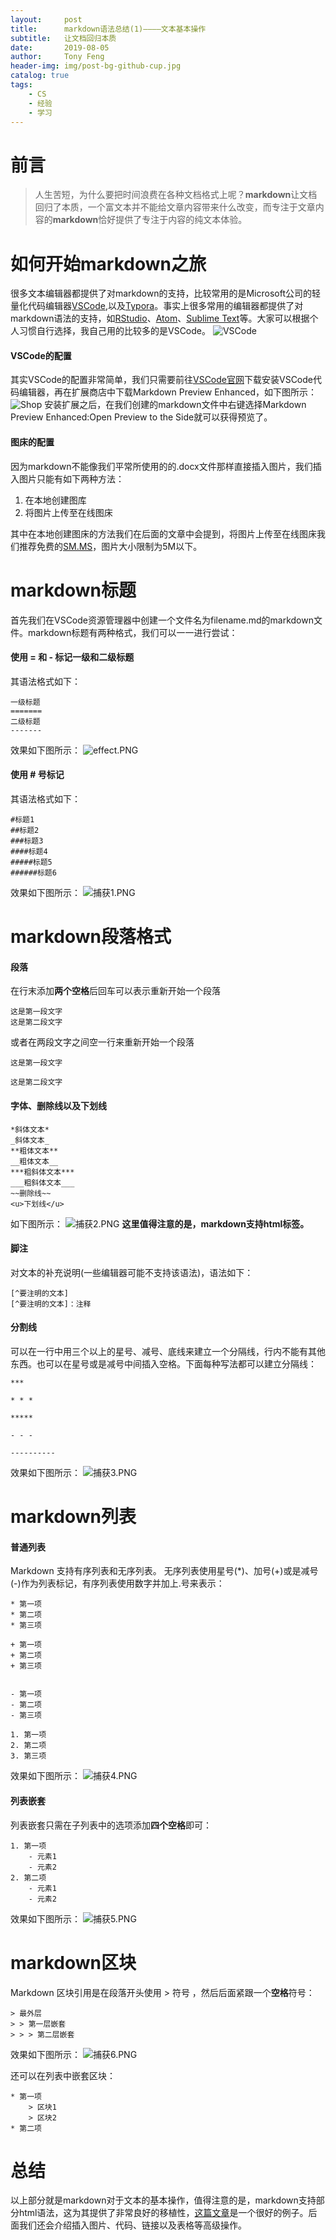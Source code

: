```yaml
---
layout:     post
title:      markdown语法总结(1)————文本基本操作
subtitle:   让文档回归本质
date:       2019-08-05
author:     Tony Feng
header-img: img/post-bg-github-cup.jpg
catalog: true
tags:
    - CS
    - 经验
    - 学习
---
```


# 前言
>人生苦短，为什么要把时间浪费在各种文档格式上呢？**markdown**让文档回归了本质，一个富文本并不能给文章内容带来什么改变，而专注于文章内容的**markdown**恰好提供了专注于内容的纯文本体验。

# 如何开始markdown之旅

很多文本编辑器都提供了对markdown的支持，比较常用的是Microsoft公司的轻量化代码编辑器[VSCode](https://code.visualstudio.com/),以及[Typora](https://typora.io/)。事实上很多常用的编辑器都提供了对markdown语法的支持，如[RStudio](https://www.rstudio.com/)、[Atom](https://atom.io/)、[Sublime Text](https://www.sublimetext.com/)等。大家可以根据个人习惯自行选择，我自己用的比较多的是VSCode。
![VSCode](https://i.loli.net/2019/08/05/kSMbJWh2E8lwgYV.png)

#### VSCode的配置

其实VSCode的配置非常简单，我们只需要前往[VSCode官网](https://code.visualstudio.com/)下载安装VSCode代码编辑器，再在扩展商店中下载Markdown Preview Enhanced，如下图所示：
![Shop](https://i.loli.net/2019/08/05/l84fqbmKYVGDvsp.png)
安装扩展之后，在我们创建的markdown文件中右键选择Markdown Preview Enhanced:Open Preview to the Side就可以获得预览了。

#### 图床的配置

因为markdown不能像我们平常所使用的的.docx文件那样直接插入图片，我们插入图片只能有如下两种方法：
1. 在本地创建图库
2. 将图片上传至在线图床

其中在本地创建图床的方法我们在后面的文章中会提到，将图片上传至在线图床我们推荐免费的[SM.MS](https://sm.ms)，图片大小限制为5M以下。

# markdown标题

首先我们在VSCode资源管理器中创建一个文件名为filename.md的markdown文件。markdown标题有两种格式，我们可以一一进行尝试：

#### 使用 = 和 - 标记一级和二级标题

其语法格式如下：
```
一级标题
=======
二级标题
-------
```
效果如下图所示：
![effect.PNG](https://i.loli.net/2019/08/06/Nu9dObM8ZC46mwG.png)

#### 使用 # 号标记

其语法格式如下：
```
#标题1
##标题2
###标题3
####标题4
#####标题5
######标题6
```
效果如下图所示：
![捕获1.PNG](https://i.loli.net/2019/08/06/LpnNewJ2hDqE1Tb.png)

# markdown段落格式

#### 段落
在行末添加**两个空格**后回车可以表示重新开始一个段落
```
这是第一段文字  
这是第二段文字
```
或者在两段文字之间空一行来重新开始一个段落
```
这是第一段文字

这是第二段文字
```

#### 字体、删除线以及下划线
```
*斜体文本*
_斜体文本_
**粗体文本**
__粗体文本__
***粗斜体文本***
___粗斜体文本___
~~删除线~~
<u>下划线</u>
```
如下图所示：
![捕获2.PNG](https://i.loli.net/2019/08/06/Dbx4fQm7GAPUakK.png)
**这里值得注意的是，markdown支持html标签。**

#### 脚注

对文本的补充说明(一些编辑器可能不支持该语法)，语法如下：
```
[^要注明的文本]
[^要注明的文本]：注释
```

#### 分割线

可以在一行中用三个以上的星号、减号、底线来建立一个分隔线，行内不能有其他东西。也可以在星号或是减号中间插入空格。下面每种写法都可以建立分隔线：
```
***

* * *

*****

- - -

----------
```
效果如下图所示：
![捕获3.PNG](https://i.loli.net/2019/08/06/ScQkPGhNOTiWbvB.png)

# markdown列表

#### 普通列表

Markdown 支持有序列表和无序列表。
无序列表使用星号(*)、加号(+)或是减号(-)作为列表标记，有序列表使用数字并加上.号来表示：
```
* 第一项
* 第二项
* 第三项

+ 第一项
+ 第二项
+ 第三项


- 第一项
- 第二项
- 第三项

1. 第一项
2. 第二项
3. 第三项
```
效果如下图所示：
![捕获4.PNG](https://i.loli.net/2019/08/06/ZWliMYCJRjpPc73.png)

#### 列表嵌套

列表嵌套只需在子列表中的选项添加**四个空格**即可：
```
1. 第一项
    - 元素1
    - 元素2
2. 第二项
    - 元素1
    - 元素2
```
效果如下图所示：
![捕获5.PNG](https://i.loli.net/2019/08/06/SzyMlhPw2ZYnNoA.png)

# markdown区块

Markdown 区块引用是在段落开头使用 > 符号 ，然后后面紧跟一个**空格**符号：
```
> 最外层
> > 第一层嵌套
> > > 第二层嵌套
```
效果如下图所示：
![捕获6.PNG](https://i.loli.net/2019/08/06/JjVEMBomZLgq7Sn.png)

还可以在列表中嵌套区块：
```
* 第一项
    > 区块1
    > 区块2
* 第二项
```

# 总结

以上部分就是markdown对于文本的基本操作，值得注意的是，markdown支持部分html语法，这为其提供了非常良好的移植性，[这篇文章](https://wuchenxu.com/2015/12/30/Markdown-html-compare/)是一个很好的例子。后面我们还会介绍插入图片、代码、链接以及表格等高级操作。





